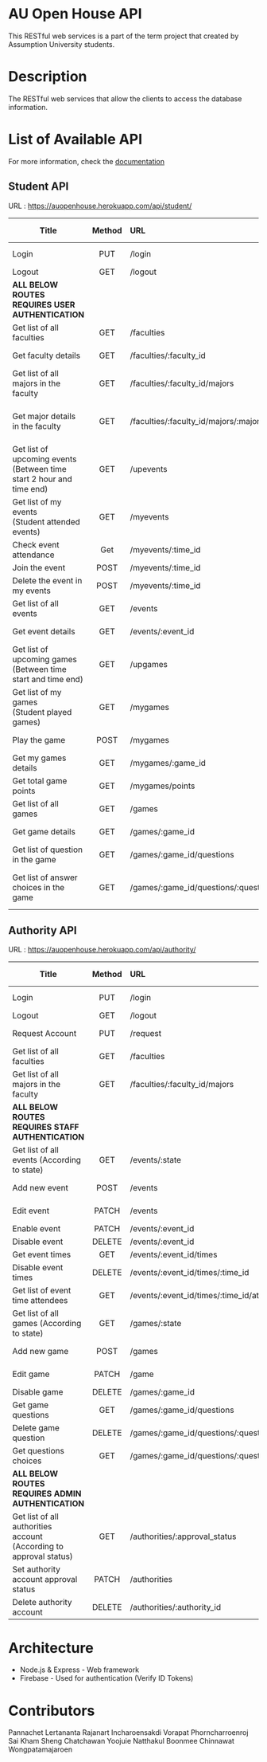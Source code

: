 # AU Open House API
This RESTful web services is a part of the term project that created by Assumption University students.

# Description
The RESTful web services that allow the clients to access the database information.

# List of Available API

For more information, check the [documentation](https://documenter.getpostman.com/view/3045264/collection/7E8hveG)

## Student API

URL : https://auopenhouse.herokuapp.com/api/student/

| Title | Method | URL | URL Params | Data Params |
|-------|:------:|:----|:----------:|:-----------:|
| Login | PUT | /login | - | idToken=[string] |
| Logout | GET | /logout | - | - |
| **ALL BELOW ROUTES REQUIRES USER AUTHENTICATION** |
| Get list of all faculties | GET | /faculties | - | - |
| Get faculty details | GET | /faculties/:faculty_id | faculty_id=[int] | - |
| Get list of all majors in the faculty | GET | /faculties/:faculty_id/majors | faculty_id=[int] | - |
| Get major details in the faculty | GET | /faculties/:faculty_id/majors/:major_id | faculty_id=[int]<br>major_id=[int] | - |
| Get list of upcoming events<br>(Between time start 2 hour and time end) | GET | /upevents | - | - |
| Get list of my events<br>(Student attended events) | GET | /myevents | - | - |
| Check event attendance | Get | /myevents/:time_id | time_id=[int] | - |
| Join the event | POST | /myevents/:time_id | time_id=[int] | - |
| Delete the event in my events | POST | /myevents/:time_id | time_id=[int] | - |
| Get list of all events | GET | /events | - | - |
| Get event details | GET | /events/:event_id | event_id=[int] | - |
| Get list of upcoming games<br>(Between time start and time end) | GET | /upgames | - | - |
| Get list of my games<br>(Student played games) | GET | /mygames | - | - |
| Play the game | POST | /mygames | - | answer=[json] |
| Get my games details | GET | /mygames/:game_id | game_id=[int] | - |
| Get total game points | GET | /mygames/points | - | - |
| Get list of all games | GET | /games | - | - |
| Get game details | GET | /games/:game_id | game_id=[int] | - |
| Get list of question in the game | GET | /games/:game_id/questions | game_id=[int] | - |
| Get list of answer choices in the game | GET | /games/:game_id/questions/:question_id/choices | game_id=[int]<br>question_id=[int] | - |


## Authority API

URL : https://auopenhouse.herokuapp.com/api/authority/

| Title | Method | URL | URL Params | Data Params |
|-------|:------:|:----|:----------:|:-----------:|
| Login | PUT | /login | - | idToken=[string] |
| Logout | GET | /logout | - | - |
| Request Account | PUT | /request | - | request=[json] |
| Get list of all faculties | GET | /faculties | - | - |
| Get list of all majors in the faculty | GET | /faculties/:faculty_id/majors | faculty_id=[int] | - |
| **ALL BELOW ROUTES REQUIRES STAFF AUTHENTICATION** |
| Get list of all events (According to state) | GET | /events/:state | state=[int] | - |
| Add new event | POST | /events | - | event=[json] |
| Edit event | PATCH | /events | - | event=[json] |
| Enable event | PATCH | /events/:event_id | event_id=[int] | - |
| Disable event | DELETE | /events/:event_id | event_id=[int] | - |
| Get event times | GET | /events/:event_id/times | event_id=[int] | - |
| Disable event times | DELETE | /events/:event_id/times/:time_id | event_id=[int]<br>time_id=[int] | - |
| Get list of event time attendees | GET | /events/:event_id/times/:time_id/attendees | event_id=[int]<br>time_id=[int] | - |
| Get list of all games (According to state) | GET | /games/:state | state=[int] | - |
| Add new game | POST | /games | - | game=[json] |
| Edit game | PATCH | /game | - | game=[json] |
| Disable game | DELETE | /games/:game_id | game_id=[int] | - |
| Get game questions | GET | /games/:game_id/questions | game_id=[int] | - |
| Delete game question | DELETE | /games/:game_id/questions/:question_id | game_id=[int]<br>question_id=[int] | - |
| Get questions choices | GET | /games/:game_id/questions/:question_id/choices | game_id=[int]<br>question_id=[int] | - |
| **ALL BELOW ROUTES REQUIRES ADMIN AUTHENTICATION** |
| Get list of all authorities account<br>(According to approval status) | GET | /authorities/:approval_status | approval_status=[int] | - |
| Set authority account approval status | PATCH | /authorities | - | authority=[json] |
| Delete authority account | DELETE | /authorities/:authority_id | authority_id=[int] | - |

# Architecture
- Node.js & Express - Web framework
- Firebase - Used for authentication (Verify ID Tokens)

# Contributors
Pannachet Lertananta
Rajanart Incharoensakdi
Vorapat Phorncharroenroj
Sai Kham Sheng
Chatchawan Yoojuie
Natthakul Boonmee
Chinnawat Wongpatamajaroen